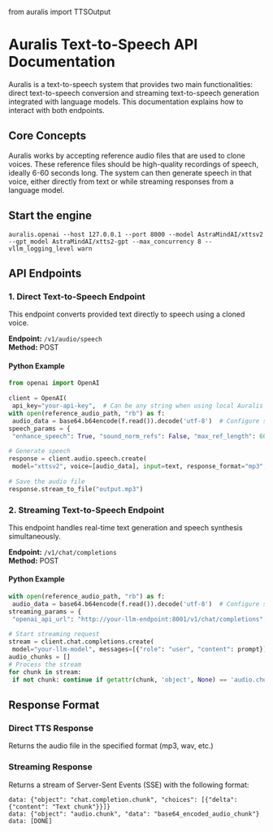 
from auralis import TTSOutput  
  
# Auralis Text-to-Speech API Documentation  
  
Auralis is a text-to-speech system that provides two main functionalities: direct text-to-speech conversion and streaming text-to-speech generation integrated with language models. This documentation explains how to interact with both endpoints.  
  
## Core Concepts  
  
Auralis works by accepting reference audio files that are used to clone voices. These reference files should be high-quality recordings of speech, ideally 6-60 seconds long. The system can then generate speech in that voice, either directly from text or while streaming responses from a language model.  
  
## Start the engine  
```commandline  
auralis.openai --host 127.0.0.1 --port 8000 --model AstraMindAI/xttsv2 --gpt_model AstraMindAI/xtts2-gpt --max_concurrency 8 --vllm_logging_level warn  
```  
  
## API Endpoints  
  
### 1. Direct Text-to-Speech Endpoint  
  
This endpoint converts provided text directly to speech using a cloned voice.  
  
**Endpoint:** `/v1/audio/speech`  
**Method:** POST  
  
#### Python Example  
```python  
from openai import OpenAI  
  
client = OpenAI(  
 api_key="your-api-key",  # Can be any string when using local Auralis base_url="http://127.0.0.1:8000/v1/"  # Your Auralis endpoint)  
with open(reference_audio_path, "rb") as f:  
 audio_data = base64.b64encode(f.read()).decode('utf-8')  # Configure speech parameters  
speech_params = {  
 "enhance_speech": True, "sound_norm_refs": False, "max_ref_length": 60, "gpt_cond_len": 30, "gpt_cond_chunk_len": 4, "temperature": 0.75, "top_p": 0.85, "top_k": 50, "repetition_penalty": 5.0, "length_penalty": 1.0, "do_sample": True, "language": "auto"}  
  
# Generate speech  
response = client.audio.speech.create(  
 model="xttsv2", voice=[audio_data], input=text, response_format="mp3", speed=1.0, extra_body=speech_params)  
  
# Save the audio file  
response.stream_to_file("output.mp3")  
```  
### 2. Streaming Text-to-Speech Endpoint  
  
This endpoint handles real-time text generation and speech synthesis simultaneously.  
  
**Endpoint:** `/v1/chat/completions`  
**Method:** POST  
  
#### Python Example  
```python  
with open(reference_audio_path, "rb") as f:  
 audio_data = base64.b64encode(f.read()).decode('utf-8')  # Configure streaming parameters  
streaming_params = {  
 "openai_api_url": "http://your-llm-endpoint:8001/v1/chat/completions", "speaker_files": [audio_data], "vocalize_at_every_n_words": 40, "enhance_speech": True, "sound_norm_refs": False, "max_ref_length": 60, "gpt_cond_len": 30, "gpt_cond_chunk_len": 4, "temperature": 0.75, "top_p": 0.85, "top_k": 50, "repetition_penalty": 5.0, "length_penalty": 1.0, "do_sample": True, "language": "auto"}  
  
# Start streaming request  
stream = client.chat.completions.create(  
 model="your-llm-model", messages=[{"role": "user", "content": prompt}], stream=True, modalities=["text", "audio"], extra_body=streaming_params)  
audio_chunks = []  
# Process the stream  
for chunk in stream:  
 if not chunk: continue if getattr(chunk, 'object', None) == 'audio.chunk': # Process audio audio_chunks.append(base64.b64decode(chunk.data)) elif hasattr(chunk.choices[0].delta, 'content'): # Process text print(chunk.choices[0].delta.content, end="", flush=True)#Do something with audio_chunks   
```  
## Response Format  
  
### Direct TTS Response  
Returns the audio file in the specified format (mp3, wav, etc.)  
  
### Streaming Response  
Returns a stream of Server-Sent Events (SSE) with the following format:  
  
```  
data: {"object": "chat.completion.chunk", "choices": [{"delta": {"content": "Text chunk"}}]}  
data: {"object": "audio.chunk", "data": "base64_encoded_audio_chunk"}  
data: [DONE]  
```
